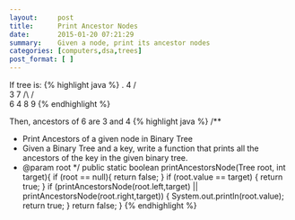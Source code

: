 ```yaml
---
layout:     post
title:      Print Ancestor Nodes
date:       2015-01-20 07:21:29
summary:    Given a node, print its ancestor nodes
categories: [computers,dsa,trees]
post_format: [ ]
---
```

If tree is:
{% highlight java %}
    .
    4
    /\
   3  7
  /\  /\
 6 4  8 9
{% endhighlight %}

Then, ancestors of 6 are 3 and 4
{% highlight java %}
/**
 * Print Ancestors of a given node in Binary Tree
 * Given a Binary Tree and a key, write a function that prints all the ancestors of the key in the given binary tree.
 * @param root
 */
public static boolean printAncestorsNode(Tree root, int target){
    if (root == null){
        return false;
    }
    if (root.value == target) {
        return true;
    }
    if (printAncestorsNode(root.left,target) || printAncestorsNode(root.right,target)) {
        System.out.println(root.value);
        return true;
    }
    return false;
}
{% endhighlight %}
